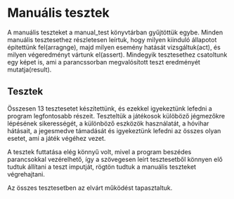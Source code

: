 # Manuális tesztek

A manuális teszteket a manual_test könyvtárban gyűjtöttük egybe. Minden manuális tesztesethez részletesen leírtuk, hogy milyen kiinduló állapotot építettünk fel(arragnge), majd milyen esemény hatását vizsgáltuk(act), és milyen végeredményt vártunk el(assert). Mindegyik tesztesethez csatoltunk egy képet is, ami a parancssorban megvalósított teszt eredményét mutatja(result).

## Tesztek

Összesen 13 tesztesetet készítettünk, és ezekkel igyekeztünk lefedni a program legfontosabb részeit. Teszteltük a játékosok külöböző jégmezőkre lépésének sikerességét, a különböző eszközök használatát, a hóvihar hátásait, a jegesmedve támadását és igyekeztünk lefedni az összes olyan esetet, ami a játék végéhez vezet.

A tesztek futtatása elég könnyű volt, mivel a program beszédes parancsokkal vezérelhető, így a szövegesen leírt tesztesetből könnyen elő tudtuk állítani a teszt imputját, rögtön tudtuk a manuális teszteket végrehajtani.

Az összes tesztesetben az elvárt működést tapasztaltuk.
